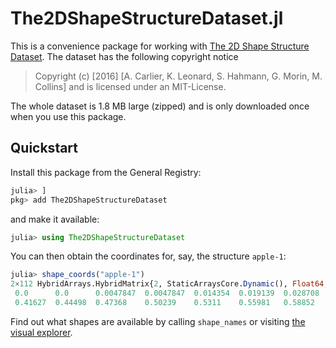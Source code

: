 # The2DShapeStructureDataset.jl

This is a convenience package for working with
[The 2D Shape Structure Dataset](https://2dshapesstructure.github.io/).
The dataset has the following copyright notice
> Copyright (c) [2016] [A. Carlier, K. Leonard, S. Hahmann, G. Morin, M. Collins]
and is licensed under an MIT-License.

The whole dataset is 1.8 MB large (zipped) and is only downloaded once when you
use this package.

## Quickstart

Install this package from the General Registry:
```julia
julia> ]
pkg> add The2DShapeStructureDataset
```
and make it available:
```julia
julia> using The2DShapeStructureDataset
```

You can then obtain the coordinates for, say, the structure `apple-1`:
```julia
julia> shape_coords("apple-1")
2×112 HybridArrays.HybridMatrix{2, StaticArraysCore.Dynamic(), Float64, 2, Matrix{Float64}} with indices SOneTo(2)×Base.OneTo(112):
 0.0      0.0      0.0047847  0.0047847  0.014354  0.019139  0.028708  0.043062  …  0.038278  0.028708  0.019139  0.0095694  0.0047847  0.0      0.0      0.0
 0.41627  0.44498  0.47368    0.50239    0.5311    0.55981   0.58852   0.61722      0.23923   0.26794   0.29665   0.32536    0.35407    0.38278  0.41148  0.41627
```

Find out what shapes are available by calling `shape_names` or visiting
[the visual explorer](https://2dshapesstructure.github.io/dataset.html).
